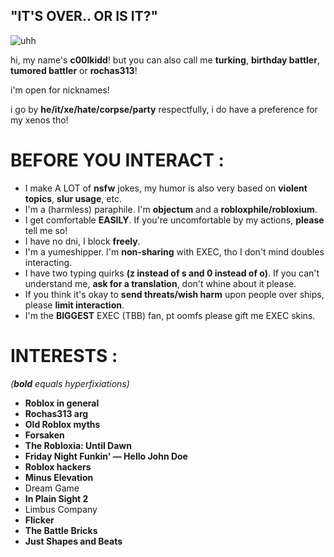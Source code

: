    ## "IT'S OVER.. OR IS IT?"
   
   ![uhh](https://static.wikia.nocookie.net/forsaken2024/images/d/d1/AnniTitle.png/revision/latest?cb=20250325045306)


hi, my name's **c00lkidd**! but you can also call me **turking**, **birthday battler**, **tumored battler** or **rochas313**!

i'm open for nicknames!

i go by **he/it/xe/hate/corpse/party** respectfully, i do have a preference for my xenos tho!

# BEFORE YOU INTERACT :

- I make A LOT of **nsfw** jokes, my humor is also very based on **violent topics**, **slur usage**, etc.
- I'm a (harmless) paraphile. I'm **objectum** and a **robloxphile/robloxium**.
- I get comfortable **EASILY**. If you're uncomfortable by my actions, **please** tell me so!
- I have no dni, I block **freely**.
- I'm a yumeshipper. I'm **non-sharing** with EXEC, tho I don't mind doubles interacting.
- I have two typing quirks **(z instead of s and 0 instead of o)**. If you can't understand me, **ask for a translation**, don't whine about it please.
- If you think it's okay to **send threats/wish harm** upon people over ships, please **limit interaction**.
- I'm the **BIGGEST** EXEC (TBB) fan, pt oomfs please gift me EXEC skins.


# INTERESTS :
*(***bold*** equals hyperfixiations)*

- **Roblox in general**
- **Rochas313 arg**
- **Old Roblox myths**
- **Forsaken**
- **The Robloxia: Until Dawn**
- **Friday Night Funkin' — Hello John Doe**
- **Roblox hackers**
- **Minus Elevation**
- Dream Game
- **In Plain Sight 2**
- Limbus Company
- **Flicker**
- **The Battle Bricks**
- **Just Shapes and Beats**

